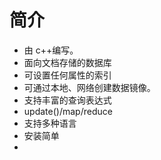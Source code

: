 # 简介

- 由 c++编写。
- 面向文档存储的数据库
- 可设置任何属性的索引
- 可通过本地、网络创建数据镜像。
- 支持丰富的查询表达式
- update()/map/reduce
- 支持多种语言
- 安装简单
-
